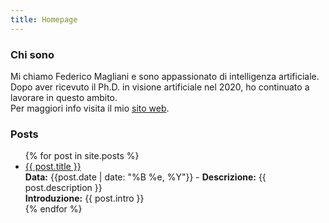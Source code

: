 ```yaml
---
title: Homepage
---
```


### Chi sono

Mi chiamo Federico Magliani e sono appassionato di intelligenza artificiale. 
<br>Dopo aver ricevuto il Ph.D. in visione artificiale nel 2020, ho continuato a lavorare in questo ambito.
<br>Per maggiori info visita il mio [sito web](http://magliani.altervista.org).

### Posts

<ul>
  {% for post in site.posts %}
    <li>
      <a href="/IA_blog{{ post.url }}">{{ post.title }}</a><br> <b>Data:</b> {{post.date | date: "%B %e, %Y"}} - <b>Descrizione:</b> {{ post.description }} <br><b>Introduzione:</b> {{ post.intro }}<br>
    </li>
  {% endfor %}
</ul>
